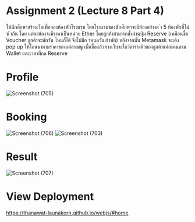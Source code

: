 # Assignment 2 (Lecture 8 Part 4) 
ให้นักศึกษาสร้างเว็บเพื่อจองห้องพักโรงแรม โดยโรงแรมของนักศึกษาจะมีห้องอย่างต ่า 5 ห้องพักที่ไม่ซ ้ากัน โดย
แต่ละห้องจะมีราคาเป็นหน่วย Ether โดยลูกค้าสามารถสั่งผ่านปุ่ม Reserve (เหมือนซื้อ Voucher ลูกค้าจะพักวัน
ไหนก็ได้ จึงไม่มีก าหนดวันเข้าพัก) หลังจากนั้น Metamask จะเด้ง pop up ให้โอนมาตามราคาของแต่ละเมนู
เมื่อซื้อแล้วทางเว็บจะโชว์ตารางคิวของลูกค้าแต่ละคนตาม Wallet และเวลาที่กด Reserve 
# Profile 
![Screenshot (705)](https://user-images.githubusercontent.com/89380256/156894352-07c07226-0ffc-4d5f-9dd5-58ed0cd79a2f.png)

# Booking
![Screenshot (706)](https://user-images.githubusercontent.com/89380256/156894380-8c88a125-1ba9-44a4-aede-4399da71f03d.png)
![Screenshot (703)](https://user-images.githubusercontent.com/89380256/156894396-716d6c96-c60c-4673-8f2c-146c76774819.png)

# Result
![Screenshot (707)](https://user-images.githubusercontent.com/89380256/156894451-6a20d031-b137-480b-8e66-f02e1c8c3e19.png)

# View Deployment
https://thanawat-launakorn.github.io/webjs/#home
